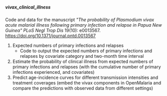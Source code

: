 ##### vivax_clinical_illness 

Code and data for the manuscript <em>"The probability of Plasmodium vivax acute malarial illness following primary infection and relapse in Papua New Guinea"</em>
<em>PLoS Negl Trop Dis</em> 19(10): e0013567. https://doi.org/10.1371/journal.pntd.0013567

1. Expected numbers of primary infections and relapses
   - Code to output the expected numbers of primary infections and relapses by covariate category and two-month time interval   
2. Estimate the probability of clinical illness from expected numbers of primary infections and relapses (with the cumulative number of primary infections experienced, and covariates)
3. Predict age-incidence curves for different transmission intensities and treatment coverages (embed the vivax components in OpenMalaria and compare the predictions with observed data from different settings) 
